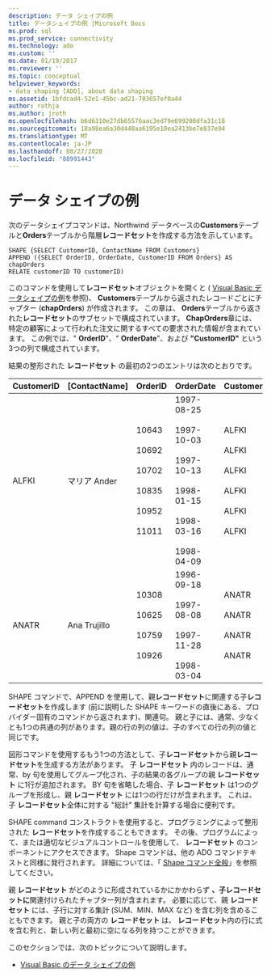 ```yaml
---
description: データ シェイプの例
title: データシェイプの例 |Microsoft Docs
ms.prod: sql
ms.prod_service: connectivity
ms.technology: ado
ms.custom: ''
ms.date: 01/19/2017
ms.reviewer: ''
ms.topic: conceptual
helpviewer_keywords:
- data shaping [ADO], about data shaping
ms.assetid: 1bfdcad4-52e1-45bc-ad21-783657ef0a44
author: rothja
ms.author: jroth
ms.openlocfilehash: b6d6310e27db65576aac3ed79e699200dfa31c18
ms.sourcegitcommit: 18a98ea6a30d448aa6195e10ea2413be7e837e94
ms.translationtype: MT
ms.contentlocale: ja-JP
ms.lasthandoff: 08/27/2020
ms.locfileid: "88991443"
---
```

# <a name="data-shaping-example"></a>データ シェイプの例
次のデータシェイプコマンドは、Northwind データベースの**Customers**テーブルと**Orders**テーブルから階層**レコードセット**を作成する方法を示しています。  
  
```  
SHAPE {SELECT CustomerID, ContactName FROM Customers}   
APPEND ({SELECT OrderID, OrderDate, CustomerID FROM Orders} AS chapOrders   
RELATE customerID TO customerID)   
```  
  
 このコマンドを使用して**レコードセット**オブジェクトを開くと ( [Visual Basic データシェイプの例](./visual-basic-example-of-data-shaping.md)を参照)、 **Customers**テーブルから返されたレコードごとにチャプター (**chapOrders**) が作成されます。 この章は、 **Orders**テーブルから返された**レコードセット**のサブセットで構成されています。 **ChapOrders**章には、特定の顧客によって行われた注文に関するすべての要求された情報が含まれています。 この例では、" **OrderID**"、" **OrderDate**"、および **"CustomerID"** という3つの列で構成されています。  
  
 結果の整形された **レコードセット** の最初の2つのエントリは次のとおりです。  
  
|CustomerID|[ContactName]|OrderID|OrderDate|CustomerID|  
|----------------|-----------------|-------------|---------------|----------------|  
|ALFKI|マリア Ander|10643<br /><br /> 10692<br /><br /> 10702<br /><br /> 10835<br /><br /> 10952<br /><br /> 11011|1997-08-25<br /><br /> 1997-10-03<br /><br /> 1997-10-13<br /><br /> 1998-01-15<br /><br /> 1998-03-16<br /><br /> 1998-04-09|ALFKI<br /><br /> ALFKI<br /><br /> ALFKI<br /><br /> ALFKI<br /><br /> ALFKI<br /><br /> ALFKI|  
|ANATR|Ana Trujillo|10308<br /><br /> 10625<br /><br /> 10759<br /><br /> 10926|1996-09-18<br /><br /> 1997-08-08<br /><br /> 1997-11-28<br /><br /> 1998-03-04|ANATR<br /><br /> ANATR<br /><br /> ANATR<br /><br /> ANATR|  
  
 SHAPE コマンドで、APPEND を使用して、親**レコードセット**に関連する子**レコードセット**を作成します (前に説明した SHAPE キーワードの直後にある、プロバイダー固有のコマンドから返されます)、関連句。 親と子には、通常、少なくとも1つの共通の列があります。親の行の列の値は、子のすべての行の列の値と同じです。  
  
 図形コマンドを使用するもう1つの方法として、子**レコードセット**から親**レコードセット**を生成する方法があります。 子 **レコードセット** 内のレコードは、通常、by 句を使用してグループ化され、子の結果の各グループの親 **レコードセット** に1行が追加されます。 BY 句を省略した場合、子 **レコードセット** は1つのグループを形成し、親 **レコードセット** には1つの行だけが含まれます。 これは、子 **レコードセット**全体に対する "総計" 集計を計算する場合に便利です。  
  
 SHAPE command コンストラクトを使用すると、プログラミングによって整形された **レコードセット**を作成することもできます。 その後、プログラムによって、または適切なビジュアルコントロールを使用して、 **レコードセット** のコンポーネントにアクセスできます。 Shape コマンドは、他の ADO コマンドテキストと同様に発行されます。 詳細については、「 [Shape コマンド全般](./shape-commands-in-general.md)」を参照してください。  
  
 親 **レコードセット** がどのように形成されているかにかかわらず **、子レコードセットに**関連付けられたチャプター列が含まれます。 必要に応じて、親 **レコードセット** には、子行に対する集計 (SUM、MIN、MAX など) を含む列を含めることもできます。 親と子の両方の **レコードセット** は、 **レコードセット**内の行に式を含む列と、新しい列と最初に空になる列を持つことができます。  
  
 このセクションでは、次のトピックについて説明します。  
  
-   [Visual Basic のデータ シェイプの例](./visual-basic-example-of-data-shaping.md)